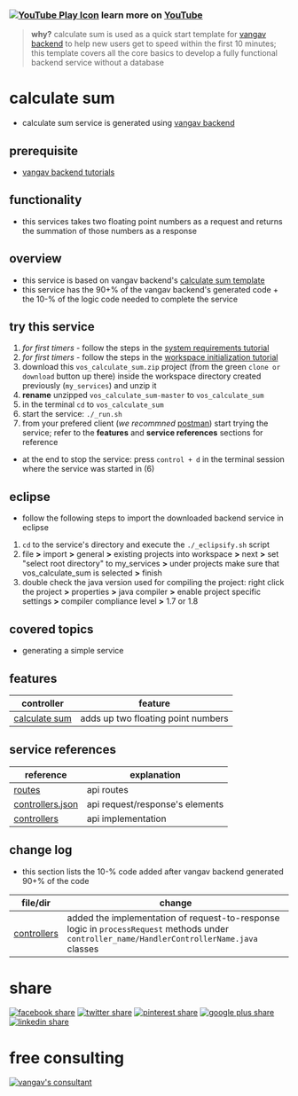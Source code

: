 
### [![YouTube Play Icon](http://extensiondl.maxthon.com/skinpack/842028/1404121512/icons/icon_32.png)](https://www.youtube.com/watch?v=v3PxKDMehvY&index=2&list=PLTcKayTjao6rOj02gtRdiVhvzB1SWGyhv) learn more on [YouTube](https://www.youtube.com/watch?v=v3PxKDMehvY&index=2&list=PLTcKayTjao6rOj02gtRdiVhvzB1SWGyhv)

> **why?** calculate sum is used as a quick start template for [vangav backend](https://github.com/vangav/vos_backend) to help new users get to speed within the first 10 minutes; this template covers all the core basics to develop a fully functional backend service without a database

# calculate sum

+ calculate sum service is generated using [vangav backend](https://github.com/vangav/vos_backend)

## prerequisite

+ [vangav backend tutorials](https://github.com/vangav/vos_backend)

## functionality

+ this services takes two floating point numbers as a request and returns the summation of those numbers as a response

## overview

+ this service is based on vangav backend's [calculate sum template](https://github.com/vangav/vos_backend/tree/master/vangav_backend_templates/vos_calculate_sum)
+ this service has the 90+% of the vangav backend's generated code + the 10-% of the logic code needed to complete the service

## try this service

1. *for first timers* - follow the steps in the [system requirements tutorial](https://github.com/vangav/vos_backend#system-requirements)
2. *for first timers* - follow the steps in the [workspace initialization tutorial](https://github.com/vangav/vos_backend#init)
3. download this `vos_calculate_sum.zip` project (from the green `clone or download` button up there) inside the workspace directory created previously (`my_services`) and unzip it
4. **rename** unzipped `vos_calculate_sum-master` to `vos_calculate_sum`
5. in the terminal `cd` to `vos_calculate_sum`
6. start the service: `./_run.sh`
7. from your prefered client (*we recommned* [postman](https://www.getpostman.com/docs/postman/launching_postman/installation_and_updates)) start trying the service; refer to the **features** and **service references** sections for reference
+ at the end to stop the service: press `control + d` in the terminal session where the service was started in (6)

## eclipse

+ follow the following steps to import the downloaded backend service in eclipse

1. `cd` to the service's directory and execute the `./_eclipsify.sh` script
2. file **>** import **>** general **>** existing projects into workspace **>** next **>** set "select root directory" to my_services **>** under projects make sure that vos_calculate_sum is selected **>** finish
3. double check the java version used for compiling the project: right click the project **>** properties **>** java compiler **>** enable project specific settings **>** compiler compliance level **>** 1.7 or 1.8

## covered topics

+ generating a simple service

## features

| controller | feature |
| ---------- | ------- |
| [calculate sum](https://github.com/vangav/vos_calculate_sum/tree/master/app/com/vangav/vos_calculate_sum/controllers/calculate_sum) | adds up two floating point numbers |

## service references

| reference | explanation |
| --------- | ----------- |
| [routes](https://github.com/vangav/vos_calculate_sum/blob/master/conf/routes) | api routes |
| [controllers.json](https://github.com/vangav/vos_calculate_sum/blob/master/generator_config/controllers.json) | api request/response's elements |
| [controllers](https://github.com/vangav/vos_calculate_sum/tree/master/app/com/vangav/vos_calculate_sum/controllers) | api implementation |

## change log

+ this section lists the 10-% code added after vangav backend generated 90+% of the code

| file/dir | change |
| -------- | ------ |
| [controllers](https://github.com/vangav/vos_calculate_sum/tree/master/app/com/vangav/vos_calculate_sum/controllers) | added the implementation of request-to-response logic in `processRequest` methods under `controller_name/HandlerControllerName.java` classes |

# share

[![facebook share](https://www.prekindle.com/images/social/facebook.png)](https://www.facebook.com/sharer/sharer.php?u=https%3A//github.com/vangav/vos_backend)  [![twitter share](http://www.howickbaptist.org.nz/wordpress/media/twitter-64-black.png)](https://twitter.com/home?status=vangav%20backend%20%7C%20build%20big%20tech%2010x%20faster%20%7C%20https%3A//github.com/vangav/vos_backend)  [![pinterest share](http://d7ab823tjbf2qywyt3grgq63.wpengine.netdna-cdn.com/wp-content/themes/velominati/images/share_icons/pinterest-black.png)](https://pinterest.com/pin/create/button/?url=https%3A//github.com/vangav/vos_backend&media=https%3A//scontent-mad1-1.xx.fbcdn.net/v/t31.0-8/20645143_1969408006608176_5289565717021239224_o.png?oh=acf20113a3673409d238924cfec648d2%26oe=5A3414B5&description=)  [![google plus share](http://e-airllc.com/wp-content/themes/nebula/images/social_black/google.png)](https://plus.google.com/share?url=https%3A//github.com/vangav/vos_backend)  [![linkedin share](http://e-airllc.com/wp-content/themes/nebula/images/social_black/linkedin.png)](https://www.linkedin.com/shareArticle?mini=true&url=https%3A//github.com/vangav/vos_backend&title=vangav%20backend%20%7C%20build%20big%20tech%2010x%20faster&summary=&source=)

# free consulting

[![vangav's consultant](http://www.footballhighlights247.com/images/mobile-share/fb-messenger-64x64.png)](https://www.facebook.com/mustapha.abdallah)
